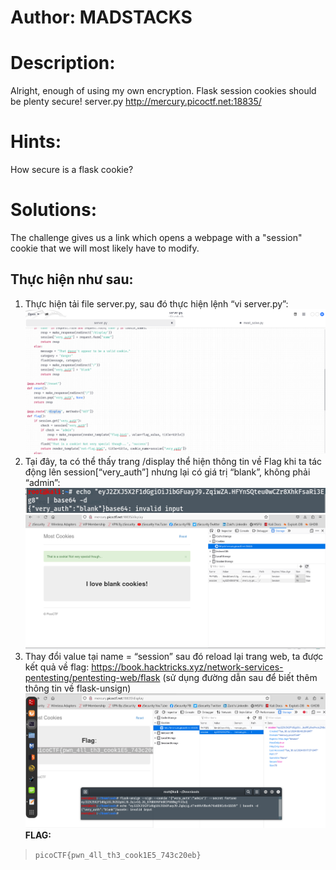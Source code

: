 # Author: MADSTACKS
# Description:
Alright, enough of using my own encryption. Flask session cookies should be plenty secure! server.py http://mercury.picoctf.net:18835/
# Hints:
How secure is a flask cookie?
# Solutions:
The challenge gives us a link which opens a webpage with a "session" cookie that we will most likely have to modify.
## Thực hiện như sau:
1.  Thực hiện tải file server.py, sau đó thực hiện lệnh “vi server.py”:
![](Photos/image-3.png)
2.	Tại đây, ta có thể thấy trang /display thể hiện thông tin về Flag khi ta tác động lên session[“very_auth”] nhưng lại có giá trị “blank”, không phải “admin”:
![alt text](Photos/image-4.png)
![alt text](Photos/image-5.png)
3. Thay đổi value tại name = “session” sau đó reload lại trang web, ta được kết quả về flag:
https://book.hacktricks.xyz/network-services-pentesting/pentesting-web/flask (sử dụng đường dẫn sau để biết thêm thông tin về flask-unsign)
![alt text](Photos/image-6.png)
**FLAG:**
> `picoCTF{pwn_4ll_th3_cook1E5_743c20eb}`
